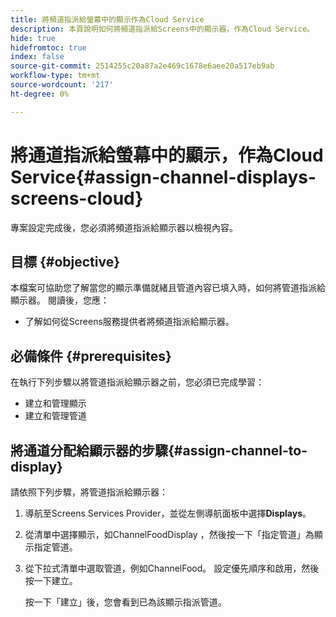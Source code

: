 ```yaml
---
title: 將頻道指派給螢幕中的顯示作為Cloud Service
description: 本頁說明如何將頻道指派給Screens中的顯示器，作為Cloud Service。
hide: true
hidefromtoc: true
index: false
source-git-commit: 2514255c20a87a2e469c1678e6aee20a517eb9ab
workflow-type: tm+mt
source-wordcount: '217'
ht-degree: 0%

---
```



# 將通道指派給螢幕中的顯示，作為Cloud Service{#assign-channel-displays-screens-cloud}

專案設定完成後，您必須將頻道指派給顯示器以檢視內容。

## 目標 {#objective}

本檔案可協助您了解當您的顯示準備就緒且管道內容已填入時，如何將管道指派給顯示器。 閱讀後，您應：

* 了解如何從Screens服務提供者將頻道指派給顯示器。

## 必備條件 {#prerequisites}

在執行下列步驟以將管道指派給顯示器之前，您必須已完成學習：

* 建立和管理顯示
* 建立和管理管道

## 將通道分配給顯示器的步驟{#assign-channel-to-display}

請依照下列步驟，將管道指派給顯示器：

1. 導航至Screens Services Provider，並從左側導航面板中選擇&#x200B;**Displays**。

1. 從清單中選擇顯示，如ChannelFoodDisplay ，然後按一下「指定管道」為顯示指定管道。

1. 從下拉式清單中選取管道，例如ChannelFood。 設定優先順序和啟用，然後按一下建立。


   按一下「建立」後，您會看到已為該顯示指派管道。


